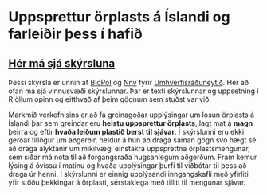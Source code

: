 # Uppsprettur örplasts á Íslandi og farleiðir þess í hafið

## [Hér má sjá skýrsluna](https://harkanatta.github.io/orplastskyrslaUAR/)

Þessi skýrsla er unnin af [BioPol](https://biopol.is/) og [Nnv](https://www.nnv.is/) fyrir [Umhverfisráðuneytið](https://www.uar.is/). Hér að ofan má sjá vinnusvæði skýrslunnar. Þar er texti skýrslunnar og uppsetning í R öllum opinn og eitthvað af þeim gögnum sem stuðst var við. 

Markmið verkefnisins er að fá greinagóðar upplýsingar um losun örplasts á Íslandi þar sem greindar eru **helstu uppsprettur örplasts**, lagt mat á **magn** þeirra og eftir **hvaða leiðum plastið berst til sjávar.**
Í skýrslunni eru ekki gerðar tillögur um aðgerðir, heldur á hún að draga saman gögn svo hægt sé að draga ályktanir um mikilvægi einstakra uppsprettna örplastsmengunar, sem síðar má nota til að forgangsraða hugsanlegum aðgerðum. Fram kemur lýsing á óvissu í matinu og hvaða upplýsingar þurfi til viðbótar til þess að draga úr henni.
Í skýrslunni er einnig upplýsandi inngangskafli með yfirliti yfir stöðu þekkingar á örplasti, sérstaklega með tilliti til mengunar sjávar.

